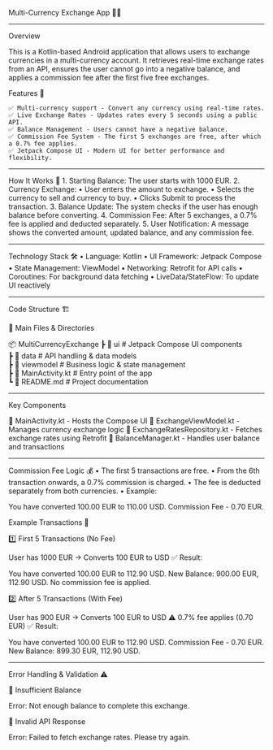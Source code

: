 Multi-Currency Exchange App 🏦💱
_________________________________________________________________________________________________________________
Overview

This is a Kotlin-based Android application that allows users to exchange currencies in a multi-currency account. It retrieves real-time exchange rates from an API, ensures the user cannot go into a negative balance, and applies a commission fee after the first five free exchanges.

Features 🚀

	✅ Multi-currency support - Convert any currency using real-time rates.
	✅ Live Exchange Rates - Updates rates every 5 seconds using a public API.
	✅ Balance Management - Users cannot have a negative balance.
	✅ Commission Fee System - The first 5 exchanges are free, after which a 0.7% fee applies.
	✅ Jetpack Compose UI - Modern UI for better performance and flexibility.
_________________________________________________________________________________________________________________
How It Works 🔄
		1.	Starting Balance: The user starts with 1000 EUR.
		2.	Currency Exchange:
			•	User enters the amount to exchange.
			•	Selects the currency to sell and currency to buy.
			•	Clicks Submit to process the transaction.
		3.	Balance Update: The system checks if the user has enough balance before converting.
		4.	Commission Fee: After 5 exchanges, a 0.7% fee is applied and deducted separately.
		5.	User Notification: A message shows the converted amount, updated balance, and any commission fee.
_________________________________________________________________________________________________________________
Technology Stack 🛠
	•	Language: Kotlin
	•	UI Framework: Jetpack Compose
	•	State Management: ViewModel
	•	Networking: Retrofit for API calls
	•	Coroutines: For background data fetching
	•	LiveData/StateFlow: To update UI reactively
_________________________________________________________________________________________________________________
Code Structure 🏗

📂 Main Files & Directories

📦 MultiCurrencyExchange
 ┣ 📂 ui            # Jetpack Compose UI components  
 ┣ 📂 data          # API handling & data models  
 ┣ 📂 viewmodel     # Business logic & state management  
 ┣ 📜 MainActivity.kt  # Entry point of the app  
 ┗ 📜 README.md     # Project documentation  
_________________________________________________________________________________________________________________
Key Components

📌 MainActivity.kt - Hosts the Compose UI
📌 ExchangeViewModel.kt - Manages currency exchange logic
📌 ExchangeRatesRepository.kt - Fetches exchange rates using Retrofit
📌 BalanceManager.kt - Handles user balance and transactions
_________________________________________________________________________________________________________________
Commission Fee Logic 💰
	•	The first 5 transactions are free.
	•	From the 6th transaction onwards, a 0.7% commission is charged.
	•	The fee is deducted separately from both currencies.
	•	Example:

You have converted 100.00 EUR to 110.00 USD.
Commission Fee - 0.70 EUR.

Example Transactions 📝

1️⃣ First 5 Transactions (No Fee)

User has 1000 EUR → Converts 100 EUR to USD
✅ Result:

You have converted 100.00 EUR to 112.90 USD.
New Balance: 900.00 EUR, 112.90 USD.
No commission fee is applied.

2️⃣ After 5 Transactions (With Fee)

User has 900 EUR → Converts 100 EUR to USD
⚠️ 0.7% fee applies (0.70 EUR)
✅ Result:

You have converted 100.00 EUR to 112.90 USD.
Commission Fee - 0.70 EUR.
New Balance: 899.30 EUR, 112.90 USD.
_________________________________________________________________________________________________________________
Error Handling & Validation ⚠️

🚫 Insufficient Balance

Error: Not enough balance to complete this exchange.

🚫 Invalid API Response

Error: Failed to fetch exchange rates. Please try again.

